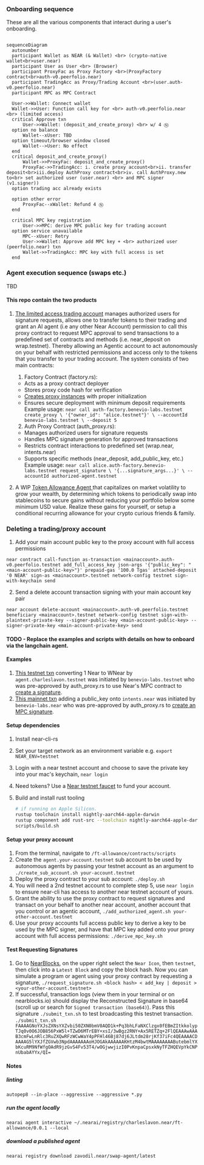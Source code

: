 ### Onboarding sequence

These are all the various components that interact during a user's onboarding.

  ```mermaid

sequenceDiagram
    autonumber
    participant Wallet as NEAR (& Wallet) <br> (crypto-native wallet<br>user.near)
    participant User as User <br> (Browser)
    participant ProxyFac as Proxy Factory <br>(ProxyFactory contract<br>auth-v0.peerfolio.near)
    participant TradingAcc as Proxy/Trading Account <br>(user.auth-v0.peerfolio.near)
    participant MPC as MPC Contract

    User->>Wallet: Connect wallet
    Wallet->>User: Function call key for <br> auth-v0.peerfolio.near <br> (limited access)
    critical Approve txn
        User->>Wallet: (deposit_and_create_proxy) <br> w/ 4 Ⓝ
    option no balance
        Wallet--xUser: TBD
    option timeout/browser window closed
        Wallet-->User: No effect
    end
    critical deposit_and_create_proxy()
        Wallet->>ProxyFac: deposit_and_create_proxy()
        ProxyFac->>TradingAcc: i. create proxy account<br>ii. transfer deposit<br>iii.deploy AuthProxy contract<br>iv. call AuthProxy.new to<br> set authorized user (user.near) <br> and MPC signer (v1.signer))
    option trading acc already exists

    option other error
        ProxyFac--xWallet: Refund 4 Ⓝ
    end

    critical MPC key registration
        User->>MPC: derive MPC public key for trading account
    option service unavailable
        MPC--xUser: Retry
        User->>Wallet: Approve add MPC key + <br> authorized user (peerfolio.near) txn
        Wallet->>TradingAcc: MPC key with full access is set
    end
  ```

### Agent execution sequence (swaps etc.)

TBD

#### This repo contain the two products

1. [The limited access trading account](https://github.com/beneviolabs/ft-allowance-agent/blob/main/contracts/auth_proxy.rs) manages authorized users for signature requests, allows one to transfer tokens to their trading and grant an AI agent (i.e any other Near Account) permission to call this proxy contract to request MPC approval to send transactions to a predefined set of contracts and methods (i.e. near_deposit on wrap.testnet). Thereby allowing an Agentic account to act autonomously on your behalf with restricted permissions and access only to the tokens that you transfer to your trading account. The system consists of two main contracts:
    1. Factory Contract (factory.rs):

    - Acts as a proxy contract deployer
    - Stores proxy code hash for verification
    - [Creates proxy instances](https://testnet.nearblocks.io/txns/8Q8mPTCUxaJnTubwE6ZTHF1ZLvxo9BhVfBBifsuriXAD) with proper initialization
    - Ensures secure deployment with minimum deposit requirements
    Example usage: `near call auth-factory.benevio-labs.testnet create_proxy \
  '{"owner_id": "alice.testnet"}' \
  --accountId benevio-labs.testnet \
  --deposit 5`

    2. Auth Proxy Contract (auth_proxy.rs):

    - Manages authorized users for signature requests
    - Handles MPC signature generation for approved transactions
    - Restricts contract interactions to predefined set (wrap.near, intents.near)
    - Supports specific methods (near_deposit, add_public_key, etc.)
    Example usage: `near call alice.auth-factory.benevio-labs.testnet request_signature \
  '{...signature_args...}' \
  --accountId authorized-agent.testnet`

2. A WIP [Token Allowance Agent ](https://github.com/beneviolabs/ft-allowance-agent/blob/main/0.0.1/agent.py)that capitalizes on market volatility to grow your wealth, by determining which tokens to periodically swap into stablecoins to secure gains without reducing your portfolio below some minimum USD value. Realize these gains for yourself, or setup a conditional recurring allowance for your crypto curious friends & family.

### Deleting a trading/proxy account

1. Add your main account public key to the proxy account with full access permissions
```
near contract call-function as-transaction <mainaccount>.auth-v0.peerfolio.testnet add_full_access_key json-args '{"public_key": "<main-account-public-key>"}' prepaid-gas '100.0 Tgas' attached-deposit '0 NEAR' sign-as <mainaccount>.testnet network-config testnet sign-with-keychain send
```

2. Send a delete account transaction signing with your main account key pair
```
near account delete-account <mainaccount>.auth-v0.peerfolio.testnet beneficiary <mainaccount>.testnet network-config testnet sign-with-plaintext-private-key --signer-public-key <main-account-public-key> --signer-private-key <main-account-private-key> send
```

#### TODO - Replace the examples and scripts with details on how to onboard via the langchain agent.

#### Examples
1. [This testnet txn](https://testnet.nearblocks.io/txns/Hi2pfe89tBdMN2oY2dFXLuHcSBVFotx6pHViDQuKUZDi) converting 1 Near to WNear by `agent.charleslavon.testnet` was initiated by `benevio-labs.testnet` who was pre-approved by auth_proxy.rs to use Near's MPC contract to [create a signature](https://testnet.nearblocks.io/txns/831u2KqbdtzvJti5HUhGnp4tZD7Q8onUzD11rwBjrAAm).
2. [This mainnet txn](https://nearblocks.io/txns/GRw6oEWjAQ2QT9oDtsgBSRWr3s4oCW4A8zCpHCRXD62s) adding a public_key onto `intents.near` was initiated by `benevio-labs.near` who was pre-approved by auth_proxy.rs to [create an MPC signature](https://nearblocks.io/txns/9PJXbvcb4RMxjwK8VW4N54RnvrjENUCr6N1nv9f3DZJQ).


#### Setup dependencies
1. Install near-cli-rs
2. Set your target network as an environment variable e.g. `export NEAR_ENV=testnet`
3. Login with a near testnet account and choose to save the private key into your mac's keychain, `near login`
4. Need tokens? Use a [Near testnet faucet](https://near-faucet.io/) to fund your account.
5. Build and install rust tooling

    ```bash
    # if running on Apple Silicon.
    rustup toolchain install nightly-aarch64-apple-darwin
    rustup component add rust-src --toolchain nightly-aarch64-apple-darwin
    scripts/build.sh
    ```

#### Setup your proxy account
1. From the terminal, navigate to `/ft-allowance/contracts/scripts`
3. Create the `agent.your-account.testnet` sub account to be used by autonomous agents by passing your testnet account as an argument to `./create_sub_account.sh your-account.testnet`
4. Deploy the proxy contract to your sub account: `./deploy.sh`
5. You will need a 2nd testnet account to complete step 5, use `near login` to ensure near-cli has access to another near testnet account of yours.
6. Grant the ability to use the proxy contract to request signatures and transact on your behalf to another near account, another account that you control or an agentic account, `./add_authorized_agent.sh your-other-account.testnet`
7. Use your proxy accounts full access public key to derive a key to be used by the MPC signer, and have that MPC key added onto your proxy account with full access permissions: `./derive_mpc_key.sh`

#### Test Requesting Signatures
1. Go to [NearBlocks](https://testnet.nearblocks.io/), on the upper right select the `Near Icon`, then `testnet`, then click into a `Latest Block` and copy the block hash.  Now you can simulate a program or agent using your proxy contract by requesting a signature, `./request_signature.sh <block hash> < add_key | deposit > <your-other-account.testnet>`
2. If successful, transaction logs (view them in your terminal or on nearblocks.io) should display the Reconstructed Signature in base64 (scroll up or search for `Signed transaction (base64)`).  Pass this signature `./submit_txn.sh` to test broadcasting this testnet transaction. `./submit_txn.sh FAAAAGNoYXJsZXNsYXZvbi50ZXN0bmV0AQD1k+Pq3bhLFaNXClzgx0fEBmZItkkolypTJq0v0O6JOB856PxW5l+TZwD6MTrEBY+xsI/3wBgz2RNY+Ax5RETZq+2FlQEAAAwAAAB3cmFwLnRlc3RuZXQwRFzWCwWaY4pPFHl46Bj87dj6JLtdm28rjKf37iFc4QEAAAACDAAAAG5lYXJfZGVwb3NpdAAAAAAAoHJOGAkAAAAAAKHtzM4bwtMAAAAAAAAButebmlYXbKcuRM9NfWfgOAdR9jzGvS4Fv53T4/wOGjwwjizI0PvKnpaCpsxkNyTFZHQEVpYkCNPnUbabAYYx/QI=`


#### Notes

##### linting
`autopep8 --in-place --aggressive --aggressive *.py`

##### run the agent locally
`nearai agent interactive ~/.nearai/registry/charleslavon.near/ft-allowance/0.0.1 --local`

##### download a published agent
`nearai registry download zavodil.near/swap-agent/latest`




